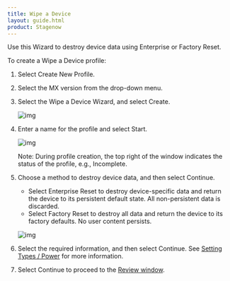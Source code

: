 ```yaml
---
title: Wipe a Device
layout: guide.html
product: Stagenow
---
```

Use this Wizard to destroy device data using Enterprise or Factory Reset. 

To create a Wipe a Device profile:

1. Select Create New Profile.

2. Select the MX version from the drop-down menu.

3. Select the Wipe a Device Wizard, and select Create.

    ![img](../../images/profiles/WipeDevice_name.jpg)

4. Enter a name for the profile and select Start.

    ![img](../../images/profiles/WipeDevice_method.jpg)

    Note: During profile creation, the top right of the window indicates the status of the profile, e.g., Incomplete.

5. Choose a method to destroy device data, and then select Continue.

    * Select Enterprise Reset to destroy device-specific data and return the device to its persistent default state. All non-persistent data is discarded.
    * Select Factory Reset to destroy all data and return the device to its factory defaults. No user content persists.

   ![img](../../images/profiles/WipeDevice_setting.jpg)

6. Select the required information, and then select Continue. See [Setting Types / Power](/stagenow/2-2/csp/power) for more information.

7. Select Continue to proceed to the [Review window](/stagenow/2-2/stagingprofiles?Review).







